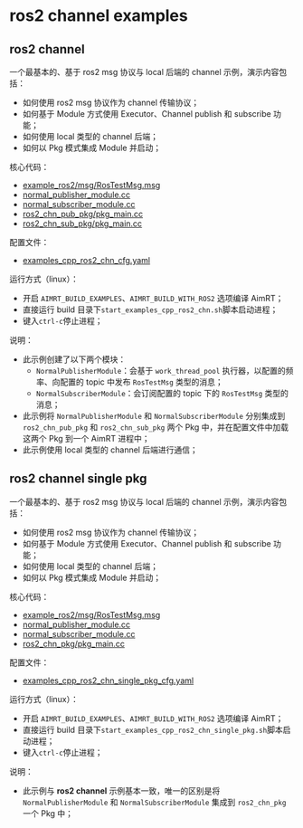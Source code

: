 # ros2 channel examples

## ros2 channel

一个最基本的、基于 ros2 msg 协议与 local 后端的 channel 示例，演示内容包括：
- 如何使用 ros2 msg 协议作为 channel 传输协议；
- 如何基于 Module 方式使用 Executor、Channel publish 和 subscribe 功能；
- 如何使用 local 类型的 channel 后端；
- 如何以 Pkg 模式集成 Module 并启动；


核心代码：
- [example_ros2/msg/RosTestMsg.msg](../../../protocols/ros2/example_ros2/msg/RosTestMsg.msg)
- [normal_publisher_module.cc](./module/normal_publisher_module/normal_publisher_module.cc)
- [normal_subscriber_module.cc](./module/normal_subscriber_module/normal_subscriber_module.cc)
- [ros2_chn_pub_pkg/pkg_main.cc](./pkg/ros2_chn_pub_pkg/pkg_main.cc)
- [ros2_chn_sub_pkg/pkg_main.cc](./pkg/ros2_chn_sub_pkg/pkg_main.cc)


配置文件：
- [examples_cpp_ros2_chn_cfg.yaml](./install/linux/bin/cfg/examples_cpp_ros2_chn_cfg.yaml)


运行方式（linux）：
- 开启 `AIMRT_BUILD_EXAMPLES`、`AIMRT_BUILD_WITH_ROS2` 选项编译 AimRT；
- 直接运行 build 目录下`start_examples_cpp_ros2_chn.sh`脚本启动进程；
- 键入`ctrl-c`停止进程；


说明：
- 此示例创建了以下两个模块：
  - `NormalPublisherModule`：会基于 `work_thread_pool` 执行器，以配置的频率、向配置的 topic 中发布 `RosTestMsg` 类型的消息；
  - `NormalSubscriberModule`：会订阅配置的 topic 下的 `RosTestMsg` 类型的消息；
- 此示例将 `NormalPublisherModule` 和 `NormalSubscriberModule` 分别集成到 `ros2_chn_pub_pkg` 和 `ros2_chn_sub_pkg` 两个 Pkg 中，并在配置文件中加载这两个 Pkg 到一个 AimRT 进程中；
- 此示例使用 local 类型的 channel 后端进行通信；



## ros2 channel single pkg


一个最基本的、基于 ros2 msg 协议与 local 后端的 channel 示例，演示内容包括：
- 如何使用 ros2 msg 协议作为 channel 传输协议；
- 如何基于 Module 方式使用 Executor、Channel publish 和 subscribe 功能；
- 如何使用 local 类型的 channel 后端；
- 如何以 Pkg 模式集成 Module 并启动；


核心代码：
- [example_ros2/msg/RosTestMsg.msg](../../../protocols/ros2/example_ros2/msg/RosTestMsg.msg)
- [normal_publisher_module.cc](./module/normal_publisher_module/normal_publisher_module.cc)
- [normal_subscriber_module.cc](./module/normal_subscriber_module/normal_subscriber_module.cc)
- [ros2_chn_pkg/pkg_main.cc](./pkg/ros2_chn_pkg/pkg_main.cc)


配置文件：
- [examples_cpp_ros2_chn_single_pkg_cfg.yaml](./install/linux/bin/cfg/examples_cpp_ros2_chn_single_pkg_cfg.yaml)


运行方式（linux）：
- 开启 `AIMRT_BUILD_EXAMPLES`、`AIMRT_BUILD_WITH_ROS2` 选项编译 AimRT；
- 直接运行 build 目录下`start_examples_cpp_ros2_chn_single_pkg.sh`脚本启动进程；
- 键入`ctrl-c`停止进程；


说明：
- 此示例与 **ros2 channel** 示例基本一致，唯一的区别是将 `NormalPublisherModule` 和 `NormalSubscriberModule` 集成到 `ros2_chn_pkg` 一个 Pkg 中；

